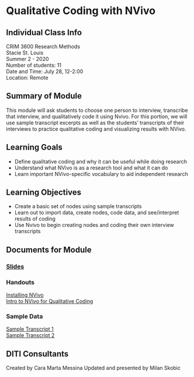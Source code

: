 # Qualitative Coding with NVivo

## Individual Class Info
CRIM 3600 Research Methods
<br>
Stacie St. Louis
<br>
Summer 2 - 2020
<br>
Number of students: 11
<br>
Date and Time: July 28, 12-2:00
<br>
Location: Remote
 <br>

## Summary of Module
This module will ask students to choose one person to interview, transcribe that interview, and qualitatively code it using Nvivo. For this portion, we will use sample transcript excerpts as well as the students’ transcripts of their interviews to practice qualitative coding and visualizing results with NVivo.

## Learning Goals
- Define qualitative coding and why it can be useful while doing research
- Understand what NVivo is as a research tool and what it can do
- Learn important NVivo-specific vocabulary to aid independent research

## Learning Objectives
- Create a basic set of nodes using sample transcripts
- Learn out to import data, create nodes, code data, and see/interpret results of coding
- Use Nvivo to begin creating nodes and coding their own interview transcripts

## Documents for Module

### [Slides](https://github.com/NULabNortheastern/digitalassignmentshowcase/blob/master/coding_qualitative/su20-stlouis-crim3600-nvivo/Slides%20NVivo.pdf)

### Handouts
[Installing NVivo](https://github.com/NULabNortheastern/digitalassignmentshowcase/blob/master/coding_qualitative/su20-stlouis-crim3600-nvivo/handout-installingNVivo.pdf)
<br/>
[Intro to NVivo for Qualitative Coding](https://github.com/NULabNortheastern/digitalassignmentshowcase/blob/master/coding_qualitative/su20-stlouis-crim3600-nvivo/handout-NVivo.pdf)

### Sample Data
[Sample Transcript 1](https://github.com/NULabNortheastern/digitalassignmentshowcase/blob/master/coding_qualitative/su20-stlouis-crim3600-nvivo/sample-interview-transcript1.pdf)
<br/>
[Sample Transcript 2](https://github.com/NULabNortheastern/digitalassignmentshowcase/blob/master/coding_qualitative/su20-stlouis-crim3600-nvivo/sample-interview-transcript2.pdf)

## DITI Consultants
Created by Cara Marta Messina
Updated and presented by Milan Skobic

